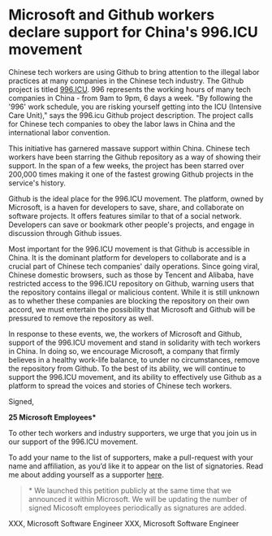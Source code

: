# Microsoft and Github workers declare support for China's 996.ICU movement

Chinese tech workers are using Github to bring attention to the illegal labor practices at many companies in the Chinese tech industry. The Github project is titled [996.ICU](https://github.com/996icu/996.ICU). 996 represents the working hours of many tech companies in China - from 9am to 9pm, 6 days a week. "By following the '996' work schedule, you are risking yourself getting into the ICU (Intensive Care Unit)," says the 996.icu Github project description. The project calls for Chinese tech companies to obey the labor laws in China and the international labor convention. 

This initiative has garnered massave support within China. Chinese tech workers have been starring the Github repository as a way of showing their support. In the span of a few weeks, the project has been starred over 200,000 times making it one of the fastest growing Github projects in the service's history.

Github is the ideal place for the 996.ICU movement. The platform, owned by Microsoft, is a haven for developers to save, share, and collaborate on software projects. It offers features similar to that of a social network. Developers can save or bookmark other people's projects, and engage in discussion through Github issues. 

Most important for the 996.ICU movement is that Github is accessible in China. It is the dominant platform for developers to collaborate and is a crucial part of Chinese tech companies' daily operations. Since going viral, Chinese domestic browsers, such as those by Tencent and Alibaba, have restricted access to the 996.ICU repository on Github, warning users that the repository contains illegal or malicious content. While it is still unknown as to whether these companies are blocking the repository on their own accord, we must entertain the possibility that Microsoft and Github will be pressured to remove the repository as well. 

In response to these events, we, the workers of Microsoft and Github, support of the 996.ICU movement and stand in solidarity with tech workers in China. In doing so, we encourage Microsoft, a company that firmly believes in a healthy work-life balance, to under no circumstances, remove the repository from Github. To the best of its ability, we will continue to support the 996.ICU movement, and its ability to effectively use Github as a platform to spread the voices and stories of Chinese tech workers. 

Signed,

__25 Microsoft Employees*__

To other tech workers and industry supporters, we urge that you join us in our support of the 996.ICU movement. 

To add your name to the list of supporters, make a pull-request with your name and affiliation, as you’d like it to appear on the list of signatories. Read me about adding yourself as a supporter [here](CONTRIBUTING.md).

> \* We launched this petition publicly at the same time that we announced it within Microsoft. We will be updating the number of signed Micosoft employees periodically as signatures are added.

XXX, Microsoft Software Engineer
XXX, Microsoft Software Engineer
